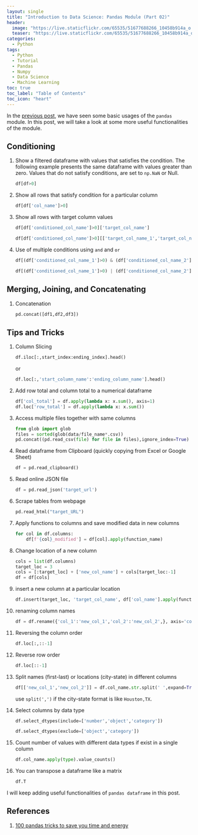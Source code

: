 ```yaml
---
layout: single
title: "Introduction to Data Science: Pandas Module (Part 02)"
header:
  image: "https://live.staticflickr.com/65535/51677688266_10458b914a_o.png"
  teaser: "https://live.staticflickr.com/65535/51677688266_10458b914a_o.png"
categories:
  - Python
tags:
  - Python
  - Tutorial
  - Pandas
  - Numpy
  - Data Science
  - Machine Learning
toc: true
toc_label: "Table of Contents"
toc_icon: "heart"
---
```


In the [previous post](https://shantoroy.com/python/intro-to-data-science-pandas-module/), we have seen some basic usages of the `pandas` module. In this post, we will take a look at some more useful functionalities of the module.

## Conditioning
1. Show a filtered dataframe with values that satisfies the condition. The following example presents the same dataframe with values greater than zero. Values that do not satisfy conditions, are set to `np.NaN` or Null.
	```python
	df[df>0]
	```
2. Show all rows that satisfy condition for a particular column
	```python
	df[df['col_name']>0]
	```
3. Show all rows with target column values
	```python
	df[df['conditioned_col_name']>0]['target_col_name']
	```

	```python
	df[df['conditioned_col_name']>0][['target_col_name_1','target_col_name_2']]
	```
4. Use of multiple conditions using `and` and `or`
	```python
	df[(df['conditioned_col_name_1']>0) & (df['conditioned_col_name_2'] > 0)]
	```

	```python
	df[(df['conditioned_col_name_1']>0) | (df['conditioned_col_name_2'] > 0)]
	```

## Merging, Joining, and Concatenating
1. Concatenation
	```python
	pd.concat([df1,df2,df3])
	```

## Tips and Tricks
1. Column Slicing
	```python
	df.iloc[:,start_index:ending_index].head()
	```
	or

	```python
	df.loc[:,'start_column_name':'ending_column_name'].head()
	```
2. Add row total and column total to a numerical dataframe
	```python
	df['col_total'] = df.apply(lambda x: x.sum(), axis=1)  
	df.loc['row_total'] = df.apply(lambda x: x.sum())
	```
3. Access multiple files together with same columns
	```python
	from glob import glob
	files = sorted(glob(data/file_name*.csv))
	pd.concat((pd.read_csv(file) for file in files),ignore_index=True) 
	```
4. Read dataframe from Clipboard (quickly copying from Excel or Google Sheet)
	```python
	df = pd.read_clipboard()
	```
5. Read online JSON file
	```python
	df = pd.read_json('target_url')
	```
6. Scrape tables from webpage
	```python
	pd.read_html("target_URL")
	```
7. Apply functions to columns and save modified data in new columns
	```python
	for col in df.columns:
		df[f'{col}_modified'] = df[col].apply(function_name)
	```
8. Change location of a new column
	```python
	cols = list(df.columns)
	target_loc = 3
	cols = [:target_loc] + ['new_col_name'] + cols[target_loc:-1]
	df = df[cols]
	```
9. insert a new column at a particular location
	```python
	df.insert(target_loc, 'target_col_name', df['col_name'].apply(function_name))
	``` 
10. renaming column names
	```python
	df = df.rename({'col_1':'new_col_1','col_2':'new_col_2',}, axis='columns')
	```
11. Reversing the column order
	```python
	df.loc[:,::-1]
	```
12. Reverse row order
	```python
	df.loc[::-1]
	```
13. Split names (first-last) or locations (city-state) in different columns
	```python
	df[['new_col_1','new_col_2']] = df.col_name.str.split(' ',expand=True)
	```
	use `split(',')` if the city-state format is like `Houston,TX`.

14. Select columns by data type
	```python
	df.select_dtypes(include=['number','object','category'])
	```
	```python
	df.select_dtypes(exclude=['object','category'])
	```

15. Count number of values with different data types if exist in a single column
	```python
	df.col_name.apply(type).value_counts()
	```
16. You can transpose a dataframe like a matrix
	```python
	df.T
	```

I will keep adding useful functionalities of `pandas dataframe` in this post.

## References
1. [100 pandas tricks to save you time and energy](https://www.dataschool.io/python-pandas-tips-and-tricks/)
<!--stackedit_data:
eyJoaXN0b3J5IjpbLTExNzI4NTU5LDEzNTkwMDU3NjksNzczMT
Y1NjE1XX0=
-->